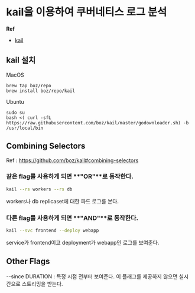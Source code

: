 # kail을 이용하여 쿠버네티스 로그 분석

**Ref**

* [kail](https://github.com/boz/kail)

## kail 설치

MacOS

```
brew tap boz/repo
brew install boz/repo/kail
```

Ubuntu

```
sudo su
bash <( curl -sfL https://raw.githubusercontent.com/boz/kail/master/godownloader.sh) -b /usr/local/bin
```



## Combining Selectors

Ref : https://github.com/boz/kail#combining-selectors

### 같은 flag를 사용하게 되면 **"OR"**로 동작한다.

```sh
kail --rs workers --rs db
```

workers나 db replicaset에 대한 파드 로그를 본다.



### 다른 flag를 사용하게 되면 **"AND"**로 동작한다.

```sh
kail --svc frontend --deploy webapp
```

service가 frontend이고 deployment가 webapp인 로그를 보여준다.



## Other Flags

--since DURATION : 특정 시점 전부터 보여준다. 이 플래그를 제공하지 않으면 실시간으로 스트리밍을 받는다.
